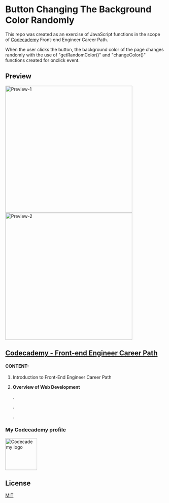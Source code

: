 # Button Changing The Background Color Randomly

This repo was created as an exercise of JavaScript functions in the scope of [Codecademy](https://www.codecademy.com/) Front-end Engineer Career Path.

When the user clicks the button, the background color of the page changes randomly with the use of "getRandomColor()" and "changeColor()" functions created for onclick event.

## Preview

<img src="https://lh3.googleusercontent.com/pw/AMWts8Ai5rjDcIGrgdVaDAcbGrvCmFIjNmumvJN4yRNc1_UNfVL7zFNlBWo5XAnVCI1aphiWdJ7m1GtvC4qVZqXr8tW3M5HzhQiu92zRjtv9r92_S_IzWTqAFQi7GVHLnqif6dvM-xsWaVUHved3Jp0CPOGAyw=w746-h420-no?authuser=0" alt="Preview-1" width="400">

<img src="https://lh3.googleusercontent.com/pw/AMWts8CukGnZtc4tQ7y8u36kzY6OidR5FJ6bNZGdu2F21a-qKyZYEqC6utD2rbR4sGAEErPYHJTZZvhccY5FPcgROC0Tiiwt5V3EAZVdlTeCwToBmjs1cgFmq4mY9_etlTQsV2pwOer6kCl4umSbRRwcJbd9Gw=w615-h346-no?authuser=0" alt="Preview-2" width="400">

## [Codecademy - Front-end Engineer Career Path](https://www.codecademy.com/learn/paths/front-end-engineer-career-path)

#### CONTENT:
1. Introduction to Front-End Engineer Career Path
2. **Overview of Web Development**

    .

    .
    
    .

### My Codecademy profile

<a href="https://www.codecademy.com/profiles/Guerillagi"><img src="https://cdn.simpleicons.org/codecademy/" width="100" alt="Codecademy logo"></a>

## License

[MIT](https://choosealicense.com/licenses/mit/)
